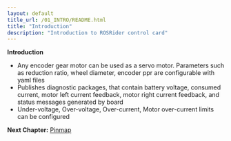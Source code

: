 ```yaml
---
layout: default
title_url: /01_INTRO/README.html
title: "Introduction"
description: "Introduction to ROSRider control card"
---
```


**Introduction**

- Any encoder gear motor can be used as a servo motor. Parameters such as reduction ratio, wheel diameter, encoder ppr are configurable with yaml files
- Publishes diagnostic packages, that contain battery voltage, consumed current, motor left current feedback, motor right current feedback, and status messages generated by board
- Under-voltage, Over-voltage, Over-current, Motor over-current limits can be configured

__Next Chapter:__ [Pinmap](../02_PINMAP/README.md)